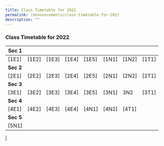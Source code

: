 ```yaml
---
title: Class Timetable for 2022
permalink: /announcements/class-timetable-for-202/
description: ""
---
```

### **Class Timetable for 2022**

| Sec 1 |  |  |  |  |  |  |  |
|---|---|---|---|---|---|---|---|
| [1E1]<br>  | [1E2]<br>  | [1E3]<br>  | [1E4]<br>  | [1E5]<br>  | [1N1]<br>  | [1N2]<br>  | [1T1]<br>  |
| **Sec 2** |  |  |  |  |  |  |  |
| [2E1]<br>  | [2E2]<br>  | [2E3]<br>  | [2E4]<br>  | [2E5]<br>  | [2N1]<br>  | [2N2]<br>  | [2T1]<br>  |
| **Sec 3** |  |  |  |  |  |  |  |
| [3E1]<br>  | [3E2]<br>  | [3E3]<br>  | [3E4]<br>  | [3E5]<br>  | [3N1]<br>  | 3N2<br>  | [3T1]<br>  |
| **Sec 4** |  |  |  |  |  |  |  |
| [4E1]<br>  | [4E2]<br>  | [4E3]<br>  | [4E4]<br>  | [4N1]<br>  | [4N2]<br>  | [4T1]<br>  |   |
| **Sec 5** |  |  |  |  |  |  |  |
| [5N1]<br>  |  |  |  |  |  |  |  |
|